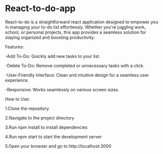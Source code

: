 # React-to-do-app
React-to-do is a straightforward react application designed to empower you in managing your to-do list effortlessly. Whether you're juggling work, school, or personal projects, this app provides a seamless solution for staying organized and boosting productivity.

Features:

-Add To-Do: Quickly add new tasks to your list.

-Delete To-Do: Remove completed or unnecessary tasks with a click.

-User-Friendly Interface: Clean and intuitive design for a seamless user experience.

-Responsive: Works seamlessly on various screen sizes.

How to Use:

1.Clone the repository

2.Navigate to the project directory

3.Run npm install to install dependencies

4.Run npm start to start the development server

5.Open your browser and go to http://localhost:3000
